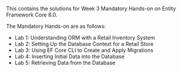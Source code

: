 This contains the solutions for Week 3 Mandatory Hands-on on Entity Framework Core 8.0.

The Mandatory Hands-on are as follows:
- Lab 1: Understanding ORM with a Retail Inventory System
- Lab 2: Setting Up the Database Context for a Retail Store
- Lab 3: Using EF Core CLI to Create and Apply Migrations
- Lab 4: Inserting Initial Data into the Database
- Lab 5: Retrieving Data from the Database
